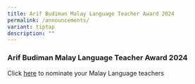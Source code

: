 ```yaml
---
title: Arif Budiman Malay Language Teacher Award 2024
permalink: /announcements/
variant: tiptap
description: ""
---
```

<h3><strong>Arif Budiman Malay Language Teacher Award 2024</strong></h3>
<p>Click <a href="https://go.gov.sg/agab2024" rel="noopener noreferrer nofollow" target="_blank">here</a> to
nominate your Malay Language teachers&nbsp;</p>
<p></p>